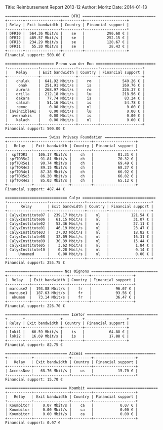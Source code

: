Title: Reimbursement Report 2013-12 
Author: Moritz 
Date: 2014-01-13



    ============================= DFRI =================================
    +-------+----------------+---------+-------------------+
    | Relay | Exit bandwidth | Country | Financial support |
    +-------+----------------+---------+-------------------+
    | DFRI0 |  564.36 Mbit/s |    se   |          290.68 € |
    | DFRI2 |  489.57 Mbit/s |    se   |          252.15 € |
    | DFRI3 |  234.29 Mbit/s |    se   |          120.67 € |
    | DFRI1 |   55.20 Mbit/s |    se   |           28.43 € |
    +-------+----------------+---------+-------------------+
    Financial support: 500.00 €
    
    ====================== Frenn vun der Enn ===========================
    +--------------+----------------+---------+-------------------+
    |    Relay     | Exit bandwidth | Country | Financial support |
    +--------------+----------------+---------+-------------------+
    |    chulak    |  641.92 Mbit/s |    ro   |          540.26 € |
    |     onak     |  251.91 Mbit/s |    is   |          269.76 € |
    |    aurora    |  268.97 Mbit/s |    ro   |          226.37 € |
    |    orilla    |  212.18 Mbit/s |    lu   |          218.56 € |
    |    dakara    |   77.74 Mbit/s |    is   |           83.24 € |
    |    calmah    |   51.16 Mbit/s |    is   |           54.78 € |
    |    remoc     |    0.00 Mbit/s |    nl   |            0.00 € |
    | invincibleAI |    0.00 Mbit/s |    lu   |            0.00 € |
    |  avernakis   |    0.00 Mbit/s |    is   |            0.00 € |
    |    kalach    |    0.00 Mbit/s |    nl   |            0.00 € |
    +--------------+----------------+---------+-------------------+
    Financial support: 500.00 €
    
    =================== Swiss Privacy Foundation =======================
    +-----------+----------------+---------+-------------------+
    |   Relay   | Exit bandwidth | Country | Financial support |
    +-----------+----------------+---------+-------------------+
    |  spfTOR3  |  106.17 Mbit/s |    ch   |           81.31 € |
    | spfTOR5e2 |   91.81 Mbit/s |    ch   |           70.32 € |
    | spfTOR5e1 |   90.74 Mbit/s |    ch   |           69.49 € |
    | spfTOR4e3 |   89.15 Mbit/s |    ch   |           68.27 € |
    | spfTOR4e1 |   87.38 Mbit/s |    ch   |           66.92 € |
    | spfTOR5e3 |   86.20 Mbit/s |    ch   |           66.02 € |
    | spfTOR4e2 |   85.03 Mbit/s |    ch   |           65.12 € |
    +-----------+----------------+---------+-------------------+
    Financial support: 487.44 €
    
    ============================ Calyx =================================
    +------------------+----------------+---------+-------------------+
    |      Relay       | Exit bandwidth | Country | Financial support |
    +------------------+----------------+---------+-------------------+
    | CalyxInstitute07 |  239.17 Mbit/s |    nl   |          121.54 € |
    | CalyxInstitute06 |   61.15 Mbit/s |    nl   |           31.07 € |
    | CalyxInstitute02 |   53.36 Mbit/s |    nl   |           27.11 € |
    | CalyxInstitute01 |   46.19 Mbit/s |    nl   |           23.47 € |
    | CalyxInstitute03 |   37.03 Mbit/s |    nl   |           18.82 € |
    | CalyxInstitute08 |   32.09 Mbit/s |    nl   |           16.31 € |
    | CalyxInstitute09 |   30.39 Mbit/s |    nl   |           15.44 € |
    | CalyxInstitute05 |    3.62 Mbit/s |    nl   |            1.84 € |
    | CalyxInstitute10 |    0.28 Mbit/s |    nl   |            0.14 € |
    |     Unnamed      |    0.00 Mbit/s |    nl   |            0.00 € |
    +------------------+----------------+---------+-------------------+
    Financial support: 255.75 €
    
    ========================== Nos Oignons ==============================
    +----------+----------------+---------+-------------------+
    |  Relay   | Exit bandwidth | Country | Financial support |
    +----------+----------------+---------+-------------------+
    | marcuse2 |  193.88 Mbit/s |    fr   |           96.67 € |
    | marcuse1 |  187.63 Mbit/s |    fr   |           93.56 € |
    |  ekumen  |   73.14 Mbit/s |    fr   |           36.47 € |
    +----------+----------------+---------+-------------------+
    Financial support: 226.70 €
    
    ============================= IceTor ================================
    +-------+----------------+---------+-------------------+
    | Relay | Exit bandwidth | Country | Financial support |
    +-------+----------------+---------+-------------------+
    | loki1 |   60.59 Mbit/s |    is   |           64.88 € |
    | loki2 |   16.69 Mbit/s |    is   |           17.88 € |
    +-------+----------------+---------+-------------------+
    Financial support: 82.75 €
    
    ============================ Access ================================
    +-----------+----------------+---------+-------------------+
    |   Relay   | Exit bandwidth | Country | Financial support |
    +-----------+----------------+---------+-------------------+
    | AccessNow |   68.76 Mbit/s |    us   |           15.70 € |
    +-----------+----------------+---------+-------------------+
    Financial support: 15.70 €
    
    ============================ Koumbit ================================
    +-----------+----------------+---------+-------------------+
    |   Relay   | Exit bandwidth | Country | Financial support |
    +-----------+----------------+---------+-------------------+
    | Koumbitor |    0.07 Mbit/s |    ca   |            0.07 € |
    | Koumbitor |    0.00 Mbit/s |    ca   |            0.00 € |
    | Koumbitor |    0.00 Mbit/s |    ca   |            0.00 € |
    +-----------+----------------+---------+-------------------+
    Financial support: 0.07 €
